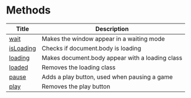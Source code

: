 # Methods

| Title                     | Description                                     |
| ------------------------- | ----------------------------------------------- |
| [wait](wait)           | Makes the window appear in a waiting mode       |
| [isLoading](isloading) | Checks if document.body is loading              |
| [loading](loading)     | Makes document.body appear with a loading class |
| [loaded](loaded)       | Removes the loading class                       |
| [pause](pause)         | Adds a play button, used when pausing a game    |
| [play](play)           | Removes the play button                         |